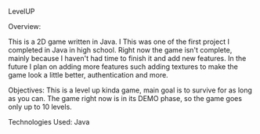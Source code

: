 LevelUP

Overview:

This is a 2D game written in Java. I This was one of the first project I completed in Java in high school. Right now the game isn't complete, mainly because I haven't had time to finish it and add new features.
In the future I plan on adding more features such adding textures to make the game look a little better, authentication and more.

Objectives:
This is a level up kinda game, main goal is to survive for as long as you can. The game right now is in its DEMO phase, so the game goes only up to 10 levels.

Technologies Used: 
Java
